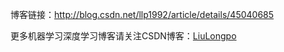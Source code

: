 博客链接：http://blog.csdn.net/llp1992/article/details/45040685

更多机器学习深度学习博客请关注CSDN博客：[LiuLongpo](http://blog.csdn.net/llp1992)
